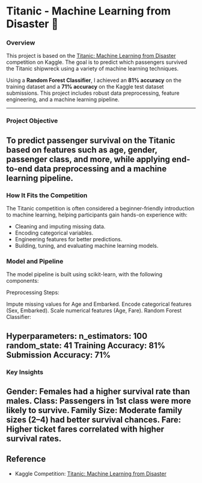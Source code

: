 # Titanic - Machine Learning from Disaster 🚢

### Overview  
This project is based on the [Titanic: Machine Learning from Disaster](https://www.kaggle.com/competitions/titanic) competition on Kaggle. The goal is to predict which passengers survived the Titanic shipwreck using a variety of machine learning techniques.  

Using a **Random Forest Classifier**, I achieved an **81% accuracy** on the training dataset and a **71% accuracy** on the Kaggle test dataset submissions. This project includes robust data preprocessing, feature engineering, and a machine learning pipeline.

---
### Project Objective
To predict passenger survival on the Titanic based on features such as age, gender, passenger class, and more, while applying end-to-end data preprocessing and a machine learning pipeline.
---
### How It Fits the Competition  
The Titanic competition is often considered a beginner-friendly introduction to machine learning, helping participants gain hands-on experience with:  
- Cleaning and imputing missing data.
- Encoding categorical variables.
- Engineering features for better predictions.
- Building, tuning, and evaluating machine learning models.

### Model and Pipeline
The model pipeline is built using scikit-learn, with the following components:

Preprocessing Steps:

Impute missing values for Age and Embarked.
Encode categorical features (Sex, Embarked).
Scale numerical features (Age, Fare).
Random Forest Classifier:

Hyperparameters:
n_estimators: 100
random_state: 41
Training Accuracy: 81%
Submission Accuracy: 71%
---
### Key Insights
Gender: Females had a higher survival rate than males.
Class: Passengers in 1st class were more likely to survive.
Family Size: Moderate family sizes (2–4) had better survival chances.
Fare: Higher ticket fares correlated with higher survival rates.
---
## Reference  
- Kaggle Competition: [Titanic: Machine Learning from Disaster](https://www.kaggle.com/competitions/titanic)  

